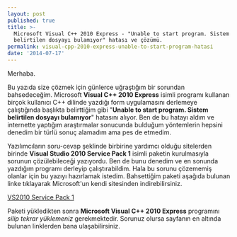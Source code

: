 ```yaml
---
layout: post
published: true
title: >-
  Microsoft Visual C++ 2010 Express - "Unable to start program. Sistem
  belirtilen dosyayı bulamıyor" hatası ve çözümü.
permalink: visual-cpp-2010-express-unable-to-start-program-hatasi
date: '2014-07-17'
---
```

Merhaba. 

Bu yazıda size çözmek için günlerce uğraştığım bir sorundan bahsedeceğim. Microsoft **Visual C++ 2010 Express** isimli programı kullanan birçok kullanıcı C++ dilinde yazdığı form uygulamasını derlemeye çalıştığında başlıkta belirttiğim gibi "**Unable to start program. Sistem belirtilen dosyayı bulamıyor**" hatasını alıyor. Ben de bu hatayı aldım ve internette yaptığım araştırmalar sonucunda bulduğum yöntemlerin hepsini denedim bir türlü sonuç alamadım ama pes de etmedim.

Yazılımcıların soru-cevap şeklinde birbirine yardımcı olduğu sitelerden birinde **Visual Studio 2010 Service Pack 1** isimli paketin kurulmasıyla sorunun çözülebileceği yazıyordu. Ben de bunu denedim ve en sonunda yazdığım programı derleyip çalıştırabildim. Hala bu sorunu çözememiş olanlar için bu yazıyı hazırlamak istedim. Bahsettiğim paketi aşağıda bulunan linke tıklayarak Microsoft'un kendi sitesinden indirebilirsiniz.

[VS2010 Service Pack 1](http://www.microsoft.com/en-us/download/details.aspx?id=23691)

Paketi yükledikten sonra **Microsoft Visual C++ 2010 Express** programını _silip tekrar yüklemeniz_ gerekmektedir. Sorunuz olursa sayfanın en altında bulunan linklerden bana ulaşabilirsiniz.